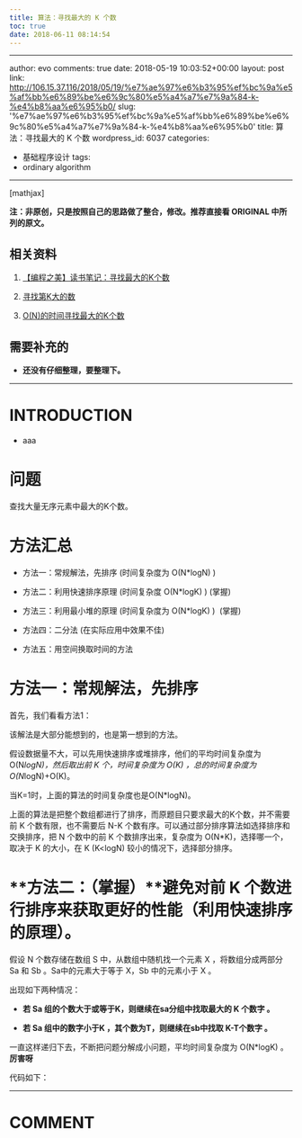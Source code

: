 ```yaml
---
title: 算法：寻找最大的 K 个数
toc: true
date: 2018-06-11 08:14:54
---
```

---
author: evo
comments: true
date: 2018-05-19 10:03:52+00:00
layout: post
link: http://106.15.37.116/2018/05/19/%e7%ae%97%e6%b3%95%ef%bc%9a%e5%af%bb%e6%89%be%e6%9c%80%e5%a4%a7%e7%9a%84-k-%e4%b8%aa%e6%95%b0/
slug: '%e7%ae%97%e6%b3%95%ef%bc%9a%e5%af%bb%e6%89%be%e6%9c%80%e5%a4%a7%e7%9a%84-k-%e4%b8%aa%e6%95%b0'
title: 算法：寻找最大的 K 个数
wordpress_id: 6037
categories:
- 基础程序设计
tags:
- ordinary algorithm
---

<!-- more -->

[mathjax]

**注：非原创，只是按照自己的思路做了整合，修改。推荐直接看 ORIGINAL 中所列的原文。**


## 相关资料





 	
  1. [【编程之美】读书笔记：寻找最大的K个数](http://blog.csdn.net/xiaoding133/article/details/8037086)

 	
  2. [寻找第K大的数](http://blog.chinaunix.net/uid-20196318-id-189514.html)

 	
  3. [O(N)的时间寻找最大的K个数](http://www.cnblogs.com/luxiaoxun/archive/2012/08/06/2624799.html)




## 需要补充的





 	
  * **还没有仔细整理，要整理下。**





* * *





# INTRODUCTION





 	
  * aaa




# 问题


查找大量无序元素中最大的K个数。




# 方法汇总





 	
  * 方法一：常规解法，先排序 (时间复杂度为 O(N*logN) )

 	
  * 方法二：利用快速排序原理 (时间复杂度 O(N*logK) ) (掌握)

 	
  * 方法三：利用最小堆的原理 (时间复杂度为 O(N*logK) )  (掌握)

 	
  * 方法四：二分法 (在实际应用中效果不佳)

 	
  * 方法五：用空间换取时间的方法





# 方法一：常规解法，先排序


首先，我们看看方法1：

该解法是大部分能想到的，也是第一想到的方法。

假设数据量不大，可以先用快速排序或堆排序，他们的平均时间复杂度为 O(N*logN)，然后取出前 K 个，时间复杂度为 O(K) ，总的时间复杂度为 O(N*logN)+O(K)。

当K=1时，上面的算法的时间复杂度也是O(N*logN)。

上面的算法是把整个数组都进行了排序，而原题目只要求最大的K个数，并不需要前 K 个数有限，也不需要后 N-K 个数有序。可以通过部分排序算法如选择排序和交换排序，把 N 个数中的前 K 个数排序出来，复杂度为 O(N*K)，选择哪一个，取决于 K 的大小，在 K (K<logN) 较小的情况下，选择部分排序。




# **方法二：（掌握）**避免对前 K 个数进行排序来获取更好的性能（利用快速排序的原理）。


假设 N 个数存储在数组 S 中，从数组中随机找一个元素 X ，将数组分成两部分 Sa 和 Sb 。Sa中的元素大于等于 X，Sb 中的元素小于 X 。

出现如下两种情况：



 	
  * **若 Sa 组的个数大于或等于K，则继续在sa分组中找取最大的 K 个数字 。**

 	
  * **若 Sa 组中的数字小于K ，其个数为T，则继续在sb中找取 K-T个数字 。**


一直这样递归下去，不断把问题分解成小问题，平均时间复杂度为 O(N*logK) 。**厉害呀**

代码如下：



















* * *





# COMMENT



